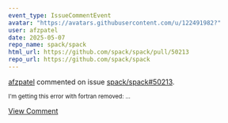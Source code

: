 ```yaml
---
event_type: IssueCommentEvent
avatar: "https://avatars.githubusercontent.com/u/122491982?"
user: afzpatel
date: 2025-05-07
repo_name: spack/spack
html_url: https://github.com/spack/spack/pull/50213
repo_url: https://github.com/spack/spack
---
```


<a href='https://github.com/afzpatel' target='_blank'>afzpatel</a> commented on issue <a href='https://github.com/spack/spack/pull/50213' target='_blank'>spack/spack#50213</a>.

<small>I'm getting this error with fortran removed:...</small>

<a href='https://github.com/spack/spack/pull/50213' target='_blank'>View Comment</a>